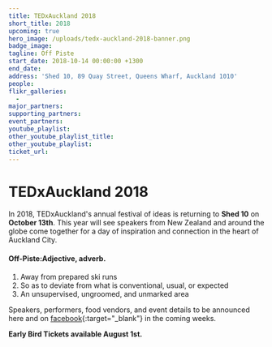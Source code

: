 ```yaml
---
title: TEDxAuckland 2018
short_title: 2018
upcoming: true
hero_image: /uploads/tedx-auckland-2018-banner.png
badge_image:
tagline: Off Piste
start_date: 2018-10-14 00:00:00 +1300
end_date:
address: 'Shed 10, 89 Quay Street, Queens Wharf, Auckland 1010'
people:
flikr_galleries:
  -
major_partners:
supporting_partners:
event_partners:
youtube_playlist:
other_youtube_playlist_title:
other_youtube_playlist:
ticket_url:
---
```


# TEDxAuckland 2018

In 2018, TEDxAuckland's annual festival of ideas is returning to **Shed 10** on **October 13th**. This year will see speakers from New Zealand and around the globe come together for a day of inspiration and connection in the heart of Auckland City.

#### Off-Piste:Adjective, adverb.

1. Away from prepared ski runs
2. So as to deviate from what is conventional, usual, or expected
3. An unsupervised, ungroomed, and unmarked area

Speakers, performers, food vendors, and event details to be announced here and on [facebook](https://www.facebook.com/events/629283860774532){:target="_blank"} in the coming weeks.

**Early Bird Tickets available August 1st.**
